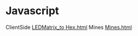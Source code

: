 # Javascript

ClientSide
    [LEDMatrix_to Hex.html](https://htmlpreview.github.io/?https://github.com/River911009/Javascript/blob/master/ClientSide/LEDMatrix_to_Hex/index.html)
Mines
    [Mines.html](https://htmlpreview.github.io/?https://github.com/River911009/Javascript/blob/master/ClientSide/Mines/index.html)
